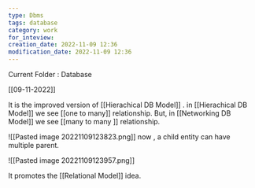 ```yaml
---
type: Dbms
tags: database
category: work
for_inteview: 
creation_date: 2022-11-09 12:36
modification_date: 2022-11-09 12:36
---
```


  
Current Folder : Database




[[09-11-2022]]

It is the improved version of [[Hierachical DB Model]] . in [[Hierachical DB Model]] we see [[one to many]] relationship. But, in [[Networking DB Model]] we see [[many to many ]] relationship.

![[Pasted image 20221109123823.png]]
now , a child entity can have multiple parent. 

![[Pasted image 20221109123957.png]]

It promotes the [[Relational Model]] idea. 
